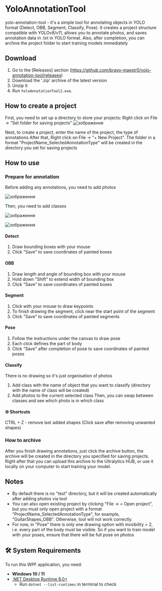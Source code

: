 # YoloAnnotationTool

yolo-annotation-tool - it's a simple tool for annotating objects in YOLO format (Detect, OBB, Segment, Classify, Pose). 
It creates a project structure compatible with YOLOv8/v11, allows you to annotate photos, and saves annotation data in .txt in YOLO format. Also, after completion, you can archive the project folder to start training models immediately  

## Download

1. Go to the [Releases] section (https://github.com/bravo-maestr0/yolo-annotation-tool/releases)
2. Download the '.zip' archive of the latest version
3. Unzip it
4. Run `YoloAnnotationTool2.exe`.

## How to create a project

First, you need to set up a directory to store your projects: Right click on File -> "Set folder for saving projects"
![зображення](https://github.com/user-attachments/assets/1cae0500-a613-412e-9d40-a7694a42210a)

Next, to create a project, enter the name of the project, the type of annotations
After that, Right click on File -> "+ New Project".
The folder in a format "ProjectName_SelectedAnnotationType" will be created in the directory you set for saving projects

## How to use

### Prepare for annotation
Before adding any annotations, you need to add photos

![зображення](https://github.com/user-attachments/assets/549b2efa-c536-4bf5-8dfc-5da54fc8dc5f)

Then, you need to add classes

![зображення](https://github.com/user-attachments/assets/da28cdfe-455f-4d30-b874-dd10f1eea459)

![зображення](https://github.com/user-attachments/assets/13f3ab32-7359-4991-b1a6-e9ee039aeaa1)
#### Detect
1. Draw bounding boxes with your mouse
2. Click "Save" to save coordinates of painted boxes
#### OBB
1. Draw length and angle of bounding box with your mouse
2. Hold down "Shift" to extend width of bounding box
3. Click "Save" to save coordinates of painted boxes
#### Segment
1. Click with your mouse to draw keypoints
2. To finish drawing the segment, click near the start point of the segment
3. Click "Save" to save coordinates of painted segments
#### Pose
1. Follow the instructions under the canvas to draw pose
2. Each click defines the part of body
3. Click "Save" after completion of pose to save coordinates of painted poses
#### Classify
There is no drawing so it's just organisation of photos
1. Add class with the name of object that you want to classify (directory with the name of class will be created)
2. Add photos to the current selected class
Then, you can swap between classes and see which photo is in which class
#### ⚙ Shortcuts
CTRL + Z - remove last added shapes
(Click save after removing unwanted shapes)

### How to archive
After you finish drawing annotations, just click the archive button, the archive will be created in the directory you specified for saving projects. Right after that you can upload this archive to the Ultralytics HUB, or use it locally on your computer to start training your model.

## Notes 
- By default there is no "test" directory, but it will be created automatically after adding photos via tool
- You can also open existing project by clicking "File -> = Open project", but you must only open project with a format "ProjectName_SelectedAnnotationType", for example, "GuitarShapes_OBB". Otherwise, tool will not work correctly.
- For now, in "Pose" there is only one drawing option with invsibility = 2, i.e. every part of the body must be visible. So if you want to train model with your poses, ensure that there will be full pose on photos

## 🛠️ System Requirements

To run this WPF application, you need:

- **Windows 10 / 11**
- [.NET Desktop Runtime 8.0+](https://dotnet.microsoft.com/en-us/download/dotnet/8.0) 
  - Run `dotnet --list-runtimes` in terminal to check
